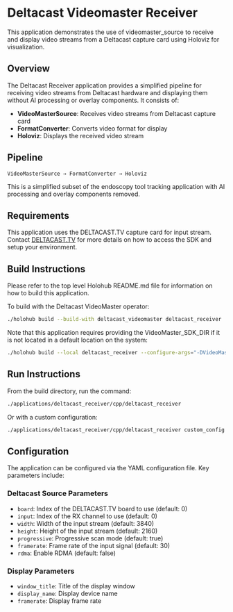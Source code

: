 # Deltacast Videomaster Receiver

This application demonstrates the use of videomaster_source to receive and display video streams from a Deltacast capture card using Holoviz for visualization.

## Overview

The Deltacast Receiver application provides a simplified pipeline for receiving video streams from Deltacast hardware and displaying them without AI processing or overlay components. It consists of:

- **VideoMasterSource**: Receives video streams from Deltacast capture card
- **FormatConverter**: Converts video format for display 
- **Holoviz**: Displays the received video stream

## Pipeline

```
VideoMasterSource → FormatConverter → Holoviz
```

This is a simplified subset of the endoscopy tool tracking application with AI processing and overlay components removed.

## Requirements

This application uses the DELTACAST.TV capture card for input stream. Contact [DELTACAST.TV](https://www.deltacast.tv/) for more details on how to access the SDK and setup your environment.

## Build Instructions

Please refer to the top level Holohub README.md file for information on how to build this application.

To build with the Deltacast VideoMaster operator:
```bash
./holohub build --build-with deltacast_videomaster deltacast_receiver
```

Note that this application requires providing the VideoMaster_SDK_DIR if it is not located in a default location on the system:
```bash
./holohub build --local deltacast_receiver --configure-args="-DVideoMaster_SDK_DIR=<Path to VideoMasterSDK>"
```

## Run Instructions

From the build directory, run the command:

```bash
./applications/deltacast_receiver/cpp/deltacast_receiver
```

Or with a custom configuration:

```bash
./applications/deltacast_receiver/cpp/deltacast_receiver custom_config.yaml
```

## Configuration

The application can be configured via the YAML configuration file. Key parameters include:

### Deltacast Source Parameters
- `board`: Index of the DELTACAST.TV board to use (default: 0)
- `input`: Index of the RX channel to use (default: 0)
- `width`: Width of the input stream (default: 3840)
- `height`: Height of the input stream (default: 2160)
- `progressive`: Progressive scan mode (default: true)
- `framerate`: Frame rate of the input signal (default: 30)
- `rdma`: Enable RDMA (default: false)

### Display Parameters
- `window_title`: Title of the display window
- `display_name`: Display device name
- `framerate`: Display frame rate

